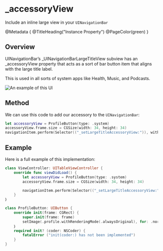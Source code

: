 # \_accessoryView 
Include an inline large view in your `UINavigationBar`

@Metadata {
    @TitleHeading("Instance Property")
    @PageColor(green)
}

## Overview

UINavigationBar’s \_UINavigationBarLargeTitleView subview has an \_accessoryView property that acts as a sort of bar button item that aligns with the large title label.

This is used in all sorts of system apps like Health, Music, and Podcasts.

![An example of this UI](_accessoryView-Video)

## Method

We can use this code to add our accessory to the `UINavigationBar`:
```swift
let accessoryView = ProfileButton(type: .system)
accessoryView.frame.size = CGSize(width: 34, height: 34)
navigationItem.perform(Selector(("_setLargeTitleAccessoryView:")), with: accessoryView)
```

## Example

Here is a full example of this implementation:
```swift
class ViewController: UITableViewController {
    override func viewDidLoad() {
        let accessoryView = ProfileButton(type: .system)
        accessoryView.frame.size = CGSize(width: 34, height: 34)

        navigationItem.perform(Selector(("_setLargeTitleAccessoryView:")), with: accessoryView)
    }
｝

class ProfileButton: UIButton {
    override init(frame: CGRect) {
        super.init(frame: frame)
        setImage(.profile.withRenderingMode(.alwaysOriginal), for: .normal)
    ｝
    required init? (coder: NSCoder) {
        fatalError ("init(coder:) has not been implemented")
    }
}
```
